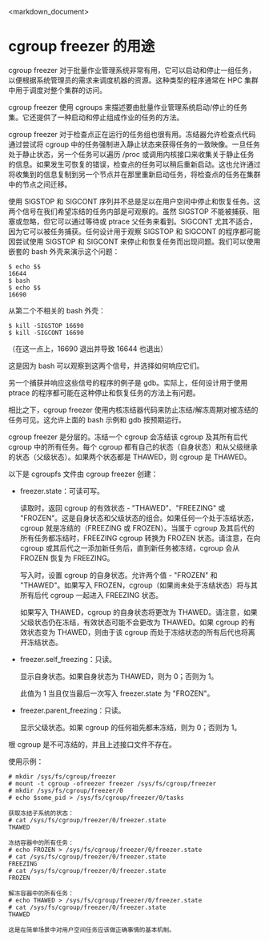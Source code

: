 <markdown_document>

# cgroup freezer 的用途

cgroup freezer 对于批量作业管理系统非常有用，它可以启动和停止一组任务，以便根据系统管理员的需求来调度机器的资源。这种类型的程序通常在 HPC 集群中用于调度对整个集群的访问。

cgroup freezer 使用 cgroups 来描述要由批量作业管理系统启动/停止的任务集。它还提供了一种启动和停止组成作业的任务的方法。

cgroup freezer 对于检查点正在运行的任务组也很有用。冻结器允许检查点代码通过尝试将 cgroup 中的任务强制进入静止状态来获得任务的一致映像。一旦任务处于静止状态，另一个任务可以遍历 /proc 或调用内核接口来收集关于静止任务的信息。如果发生可恢复的错误，检查点的任务可以稍后重新启动。这也允许通过将收集到的信息复制到另一个节点并在那里重新启动任务，将检查点的任务在集群中的节点之间迁移。

使用 SIGSTOP 和 SIGCONT 序列并不总是足以在用户空间中停止和恢复任务。这两个信号在我们希望冻结的任务内部是可观察的。虽然 SIGSTOP 不能被捕获、阻塞或忽略，但它可以通过等待或 ptrace 父任务来看到。SIGCONT 尤其不适合，因为它可以被任务捕获。任何设计用于观察 SIGSTOP 和 SIGCONT 的程序都可能因尝试使用 SIGSTOP 和 SIGCONT 来停止和恢复任务而出现问题。我们可以使用嵌套的 bash 外壳来演示这个问题：

```
$ echo $$
16644
$ bash
$ echo $$
16690
```

从第二个不相关的 bash 外壳：

```
$ kill -SIGSTOP 16690
$ kill -SIGCONT 16690
```
（在这一点上，16690 退出并导致 16644 也退出）

这是因为 bash 可以观察到这两个信号，并选择如何响应它们。

另一个捕获并响应这些信号的程序的例子是 gdb。实际上，任何设计用于使用 ptrace 的程序都可能在这种停止和恢复任务的方法上有问题。

相比之下，cgroup freezer 使用内核冻结器代码来防止冻结/解冻周期对被冻结的任务可见。这允许上面的 bash 示例和 gdb 按预期运行。

cgroup freezer 是分层的。冻结一个 cgroup 会冻结该 cgroup 及其所有后代 cgroup 中的所有任务。每个 cgroup 都有自己的状态（自身状态）和从父级继承的状态（父级状态）。如果两个状态都是 THAWED，则 cgroup 是 THAWED。

以下是 cgroupfs 文件由 cgroup freezer 创建：

- freezer.state：可读可写。

  读取时，返回 cgroup 的有效状态 - "THAWED"、"FREEZING" 或 "FROZEN"。这是自身状态和父级状态的组合。如果任何一个处于冻结状态，cgroup 就是冻结的（FREEZING 或 FROZEN）。当属于 cgroup 及其后代的所有任务都冻结时，FREEZING cgroup 转换为 FROZEN 状态。请注意，在向 cgroup 或其后代之一添加新任务后，直到新任务被冻结，cgroup 会从 FROZEN 恢复为 FREEZING。

  写入时，设置 cgroup 的自身状态。允许两个值 - "FROZEN" 和 "THAWED"。如果写入 FROZEN，cgroup（如果尚未处于冻结状态）将与其所有后代 cgroup 一起进入 FREEZING 状态。

  如果写入 THAWED，cgroup 的自身状态将更改为 THAWED。请注意，如果父级状态仍在冻结，有效状态可能不会更改为 THAWED。如果 cgroup 的有效状态变为 THAWED，则由于该 cgroup 而处于冻结状态的所有后代也将离开冻结状态。

- freezer.self_freezing：只读。

  显示自身状态。如果自身状态为 THAWED，则为 0；否则为 1。

  此值为 1 当且仅当最后一次写入 freezer.state 为 "FROZEN"。

- freezer.parent_freezing：只读。

  显示父级状态。如果 cgroup 的任何祖先都未冻结，则为 0；否则为 1。

根 cgroup 是不可冻结的，并且上述接口文件不存在。

使用示例：
```
# mkdir /sys/fs/cgroup/freezer
# mount -t cgroup -ofreezer freezer /sys/fs/cgroup/freezer
# mkdir /sys/fs/cgroup/freezer/0
# echo $some_pid > /sys/fs/cgroup/freezer/0/tasks

获取冻结子系统的状态：
# cat /sys/fs/cgroup/freezer/0/freezer.state
THAWED

冻结容器中的所有任务：
# echo FROZEN > /sys/fs/cgroup/freezer/0/freezer.state
# cat /sys/fs/cgroup/freezer/0/freezer.state
FREEZING
# cat /sys/fs/cgroup/freezer/0/freezer.state
FROZEN

解冻容器中的所有任务：
# echo THAWED > /sys/fs/cgroup/freezer/0/freezer.state
# cat /sys/fs/cgroup/freezer/0/freezer.state
THAWED

这是在简单场景中对用户空间任务应该做正确事情的基本机制。
```